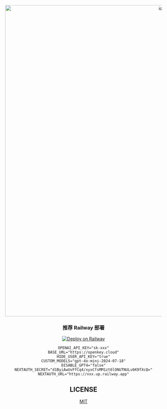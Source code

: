 <div align="center">

<a href='https://nextchat.club'>
  <img src="https://github.com/user-attachments/assets/83bdcc07-ae5e-4954-a53a-ac151ba6ccf3" width="1000" alt="icon"/>
</a>

###  推荐 Railway 部署

[![Deploy on Railway](https://railway.app/button.svg)](https://railway.com?referralCode=realfake-top)


```
OPENAI_API_KEY="sk-xxx"
BASE_URL="https://openkey.cloud"
HIDE_USER_API_KEY="true"
CUSTOM_MODELS="gpt-4o-mini-2024-07-18"
DISABLE_GPT4="false"
NEXTAUTH_SECRET="d1ByiAwUvFfCq4/xyxCfsMM1zt6lONUTNULv6K9fXcQ="
NEXTAUTH_URL="https://xxx.up.railway.app"
```


## LICENSE

[MIT](https://opensource.org/license/mit/)
